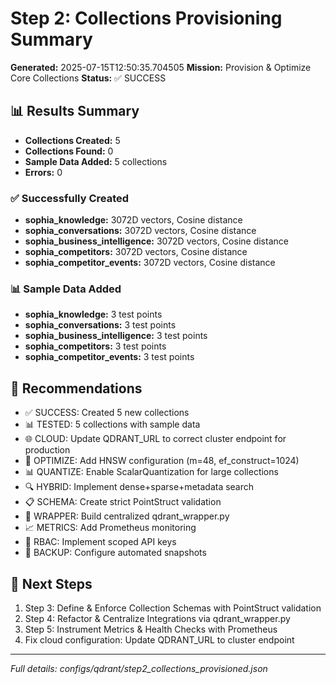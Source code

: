 # Step 2: Collections Provisioning Summary

**Generated:** 2025-07-15T12:50:35.704505
**Mission:** Provision & Optimize Core Collections
**Status:** ✅ SUCCESS

## 📊 Results Summary

- **Collections Created:** 5
- **Collections Found:** 0
- **Sample Data Added:** 5 collections
- **Errors:** 0

### ✅ Successfully Created

- **sophia_knowledge:** 3072D vectors, Cosine distance
- **sophia_conversations:** 3072D vectors, Cosine distance
- **sophia_business_intelligence:** 3072D vectors, Cosine distance
- **sophia_competitors:** 3072D vectors, Cosine distance
- **sophia_competitor_events:** 3072D vectors, Cosine distance

### 📊 Sample Data Added

- **sophia_knowledge:** 3 test points
- **sophia_conversations:** 3 test points
- **sophia_business_intelligence:** 3 test points
- **sophia_competitors:** 3 test points
- **sophia_competitor_events:** 3 test points

## 🎯 Recommendations

- ✅ SUCCESS: Created 5 new collections
- 📊 TESTED: 5 collections with sample data
- 🌐 CLOUD: Update QDRANT_URL to correct cluster endpoint for production
- 🔧 OPTIMIZE: Add HNSW configuration (m=48, ef_construct=1024)
- 📊 QUANTIZE: Enable ScalarQuantization for large collections
- 🔍 HYBRID: Implement dense+sparse+metadata search
- 📋 SCHEMA: Create strict PointStruct validation
- 🔄 WRAPPER: Build centralized qdrant_wrapper.py
- 📈 METRICS: Add Prometheus monitoring
- 🔐 RBAC: Implement scoped API keys
- 💾 BACKUP: Configure automated snapshots

## 🚀 Next Steps

1. Step 3: Define & Enforce Collection Schemas with PointStruct validation
2. Step 4: Refactor & Centralize Integrations via qdrant_wrapper.py
3. Step 5: Instrument Metrics & Health Checks with Prometheus
4. Fix cloud configuration: Update QDRANT_URL to cluster endpoint

---
*Full details: configs/qdrant/step2_collections_provisioned.json*
